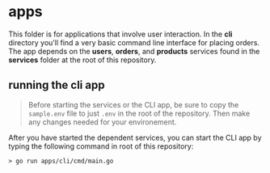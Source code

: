 # apps

This folder is for applications that involve user interaction. In the **cli** directory you'll find a very basic command line interface for placing orders. The app depends on the **users**, **orders**, and **products** services found in the **services** folder at the root of this repository.

## running the cli app

>Before starting the services or the CLI app, be sure to copy the `sample.env` file to just `.env` in the root of the repository. Then make any changes needed for your environement.

After you have started the dependent services, you can start the CLI app by typing the following command in root of this repository:
```
> go run apps/cli/cmd/main.go
```

